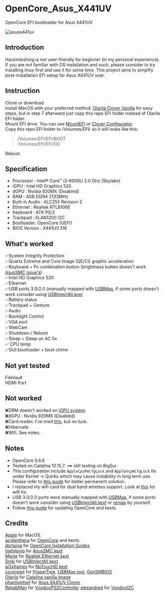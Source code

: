 # OpenCore_Asus_X441UV
OpenCore EFI bootloader for Asus X441UV

![asusx441uv](https://www.asus.com/media/global/gallery/vxJCXiQvvDJIPwmt_setting_fff_1_90_end_500.png)

## Introduction
Hackintoshing is not user-friendly for beginner (in my personal experience). If you are not familiar with OS installation and such, please consider to try installing linux first and use it for some time. This project aims to simplify post-installation EFI setup for Asus X441UV user.

## Instruction
Clone or download  
Install MacOS with your preferred method. [Olarila Clover Vanilla](https://www.olarila.com/topic/5794-hackintosh-guide-install-macos-with-vanilla-olarila-image-step-by-step-install-and-post-install-windows-linux-or-mac/) for easy steps, but in step 7 afterward just copy this repo EFI folder instead of Olarila EFI folder.   
Mount EFI drive. You can use [MountEFI](https://github.com/corpnewt/MountEFI) or [Clover Configurator](https://mackie100projects.altervista.org/download-clover-configurator/).  
Copy this repo EFI folder to /Volumes/EFI/ so it will looks like this: 
>/Volumes/EFI/EFI/BOOT  
>/Volumes/EFI/EFI/OC  

Reboot.

## Specification
* Processor : Intel® Core™ i3-6006U 2.0 Ghz (Skylake)
* iGPU : Intel HD Graphics 520
* dGPU : Nvidia 920MX (Disabled)
* RAM : 4GB DDR4 2133MHz
* Built-in Audio : ALC255 Revision 2
* Ethernet : Realtek RTL8106E
* Keyboard : ATK PS/2
* Trackpad : ELAN1200 I2C
* Bootloader: OpenCore (UEFI)
* BIOS Version : X441UV.316

## What's worked
:white_check_mark:System Integrity Protection  
:white_check_mark:Quartz Extreme and Core Image (QE/CI) graphic acceleration   
:white_check_mark:Keyboard + Fn combination button (brightness button doesn't work [AsusSMC issue's](https://github.com/hieplpvip/AsusSMC/issues/75))  
:white_check_mark:Intel HD Graphics 520  
:white_check_mark:Ethernet  
:white_check_mark:USB ports 3.0/2.0 (manually mapped with [USBMap](https://github.com/corpnewt/USBMap), if some ports doesn't work consider using [USBInjectAll.kext](https://github.com/Sniki/OS-X-USB-Inject-All)  
:white_check_mark:Battery status    
:white_check_mark:Trackpad + Gesture  
:white_check_mark:Audio  
:white_check_mark:Backlight Control  
:white_check_mark:VGA port  
:white_check_mark:WebCam  
:white_check_mark:Shutdown / Reboot  
:white_check_mark:Sleep + Sleep on AC fix  
:white_check_mark: CPU temp  
:white_check_mark:GUI bootloader + boot chime  


## Not yet tested
FileVault  
HDMI Port

## Not worked
:x:DRM doesn't worked on [iGPU system](https://dortania.github.io/OpenCore-Post-Install/universal/drm.html).  
:x:dGPU : Nvidia 920MX (Disabled)  
:x:Card reader. I've tried [this](https://www.noobsplanet.com/index.php?threads/fix-internal-external-card-reader-hackintosh-guide.32/), but no luck.  
:x:Hibernate  
:x:Wifi. See notes.  

## Notes
* OpenCore 0.6.6
* Tested on Catalina 10.15.7. ==> still testing on BigSur
* This configuration include `AppleCpuPmCfgLock` and `AppleXcpmCfgLock` fix under Kernel -> Quirks which may cause instability in long term use. Please refer to [this guide](https://dortania.github.io/OpenCore-Post-Install/misc/msr-lock.html) for better permanent solution.
* I replaced my wifi card for dual band wireless support. Look at [this](https://osxlatitude.com/forums/topic/11138-inventory-of-supportedunsupported-wireless-cards-2-sierra-catalina/) for wifi fix. 
* USB 3.0/2.0 ports were manually mapped with [USBMap](https://github.com/corpnewt/USBMap), if some ports doesn't work consider using [USBInjectAll.kext](https://github.com/Sniki/OS-X-USB-Inject-All) or [remap](https://dortania.github.io/OpenCore-Post-Install/usb/#macos-and-the-15-port-limit) by yourself.
* Follow [this guide](https://dortania.github.io/OpenCore-Post-Install/universal/update.html#updating-opencore) for updating OpenCore and kexts.

## Credits
[Apple](https://www.apple.com/) for MacOS.  
[acidanthera](https://github.com/acidanthera) for [OpenCore](https://github.com/acidanthera/OpenCorePkg) and kexts.  
[dortania](https://github.com/dortania) for [OpenCore Installation Guides](https://dortania.github.io/OpenCore-Install-Guide/)  
[hielplpvip](https://github.com/hieplpvip) for [AsusSMC kext](https://github.com/hieplpvip/AsusSMC)  
[Mieze](https://github.com/Mieze/) for [Realtek Ethernet kext](https://github.com/Mieze/RealtekRTL8100)  
[Sniki](https://github.com/Sniki/) for [USBInjectAll kext](https://github.com/Sniki/OS-X-USB-Inject-All/releases)  
[al3xtjames](https://github.com/al3xtjames) for [NoTouchID kext](https://github.com/al3xtjames/NoTouchID/)  
[corpnewt](https://github.com/corpnewt/) for [ProperTree](https://github.com/corpnewt/ProperTree), [USBMap tool](https://github.com/corpnewt/USBMap), [GenSMBIOS](
https://github.com/corpnewt/GenSMBIOS)  
[Olarila](https://www.olarila.com) for [Catalina vanilla image](https://www.olarila.com/topic/6278-new-vanilla-olarila-images/)  
[phantomhell](https://github.com/phantomhell) for [Asus X441UV Clover](https://github.com/phantomhell/Asus-X441UV-Hackintosh)  
[RehabMan](https://github.com/RehabMan/) for [VoodooPS2Controller](https://github.com/RehabMan/OS-X-Voodoo-PS2-Controller)
[alexandred](https://github.com/alexandred) for [VoodooI2C](https://github.com/VoodooI2C/VoodooI2C)  
